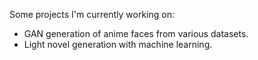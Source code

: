 


  Some projects I'm currently working on:

- GAN generation of anime faces from various datasets.
- Light novel generation with machine learning.

